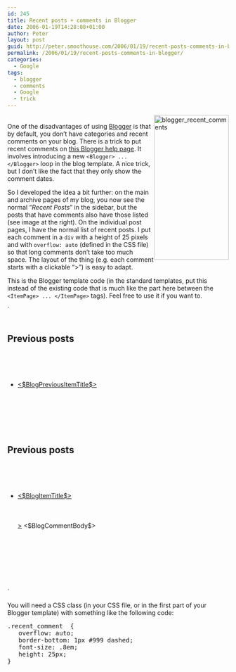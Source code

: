 ```yaml
---
id: 245
title: Recent posts + comments in Blogger
date: 2006-01-19T14:28:08+01:00
author: Peter
layout: post
guid: http://peter.smoothouse.com/2006/01/19/recent-posts-comments-in-blogger/
permalink: /2006/01/19/recent-posts-comments-in-blogger/
categories:
  - Google
tags:
  - blogger
  - comments
  - Google
  - trick
---
```

[<img loading="lazy" width="170" src="http://static.flickr.com/25/88553681_6753586547.jpg" alt="blogger_recent_comments" height="329" style="float: right" />](http://www.flickr.com/photos/pforret/88553681/ "Photo Sharing")  
One of the disadvantages of using [Blogger](http://www.blogger.com) is that by default, you don&#8217;t have categories and recent comments on your blog. There is a trick to put recent comments on [this Blogger help page](http://help.blogger.com/bin/answer.py?answer=1205&topic=41). It involves introducing a new `<Blogger> ... </Blogger>` loop in the blog template. A nice trick, but I don&#8217;t like the fact that they only show the comment dates.

So I developed the idea a bit further: on the main and archive pages of my blog, you now see the normal &#8220;_Recent Posts_&#8221; in the sidebar, but the posts that have comments also have those listed (see image at the right). On the individual post pages, I have the normal list of recent posts. I put each comment in a `div` with a height of 25 pixels and with `overflow: auto` (defined in the CSS file) so that long comments don&#8217;t take too much space. The layout of the thing (e.g. each comment starts with a clickable &#8220;>&#8221;) is easy to adapt.

This is the Blogger template code (in the standard templates, put this instead of the existing code that is much like the part here between the `<ItemPage> ... </ItemPage>` tags). Feel free to use it if you want to.

`<br />
<ItemPage><br />
<h2 class="sidebar-title">Previous posts</h2><br />
<ul id="recently"><br />
<BloggerPreviousItems><br />
<li><a href="<$BlogItemPermalinkURL$>" mce_href="<$BlogItemPermalinkURL$>"><$BlogPreviousItemTitle$></a></li><br />
</BloggerPreviousItems><br />
</ul><br />
</ItemPage><br />
<MainOrArchivePage><br />
<h2 class="sidebar-title">Previous posts</h2><br />
<ul><br />
<Blogger><br />
<li><a href="<$BlogItemPermalinkURL$>" mce_href="<$BlogItemPermalinkURL$>"><$BlogItemTitle$></a><br />
<BlogItemCommentsEnabled><br />
<BlogItemComments><br />
<div class="recent_comment"><br />
<a href="<$BlogCommentPermalinkURL$>" mce_href="<$BlogCommentPermalinkURL$>">></a> <$BlogCommentBody$><br />
</div><br />
</BlogItemComments><br />
</BlogItemCommentsEnabled><br />
</li><br />
</Blogger><br />
</ul><br />
</MainOrArchivePage><br />
` 

You will need a CSS class (in your CSS file, or in the first part of your Blogger template) with something like the following code:

<pre>.recent_comment  { 
   overflow: auto; 
   border-bottom: 1px #999 dashed; 
   font-size: .8em; 
   height: 25px; 
}</pre>